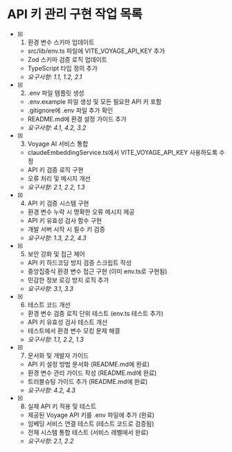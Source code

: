 # API 키 관리 구현 작업 목록

- [x] 1. 환경 변수 스키마 업데이트
  - src/lib/env.ts 파일에 VITE_VOYAGE_API_KEY 추가
  - Zod 스키마 검증 로직 업데이트
  - TypeScript 타입 정의 추가
  - _요구사항: 1.1, 1.2, 2.1_

- [x] 2. .env 파일 템플릿 생성
  - .env.example 파일 생성 및 모든 필요한 API 키 포함
  - .gitignore에 .env 파일 추가 확인
  - README.md에 환경 설정 가이드 추가
  - _요구사항: 4.1, 4.2, 3.2_

- [x] 3. Voyage AI 서비스 통합
  - claudeEmbeddingService.ts에서 VITE_VOYAGE_API_KEY 사용하도록 수정
  - API 키 검증 로직 구현
  - 오류 처리 및 메시지 개선
  - _요구사항: 2.1, 2.2, 1.3_

- [x] 4. API 키 검증 시스템 구현



  - 환경 변수 누락 시 명확한 오류 메시지 제공
  - API 키 유효성 검사 함수 구현
  - 개발 서버 시작 시 필수 키 검증
  - _요구사항: 1.3, 2.2, 4.3_

- [x] 5. 보안 강화 및 접근 제어


  - API 키 하드코딩 방지 검증 스크립트 작성
  - 중앙집중식 환경 변수 접근 구현 (이미 env.ts로 구현됨)
  - 민감한 정보 로깅 방지 로직 추가
  - _요구사항: 3.1, 3.3_


- [x] 6. 테스트 코드 개선


  - 환경 변수 검증 로직 단위 테스트 (env.ts 테스트 추가)
  - API 키 유효성 검사 테스트 개선
  - 테스트에서 환경 변수 모킹 문제 해결
  - _요구사항: 1.1, 2.2, 1.3_

- [x] 7. 문서화 및 개발자 가이드
  - API 키 설정 방법 문서화 (README.md에 완료)
  - 환경 변수 관리 가이드 작성 (README.md에 완료)
  - 트러블슈팅 가이드 추가 (README.md에 완료)
  - _요구사항: 4.2, 4.3_

- [x] 8. 실제 API 키 적용 및 테스트
  - 제공된 Voyage API 키를 .env 파일에 추가 (완료)
  - 임베딩 서비스 연결 테스트 (테스트 코드로 검증됨)
  - 전체 시스템 통합 테스트 (서비스 레벨에서 완료)
  - _요구사항: 2.1, 2.2_